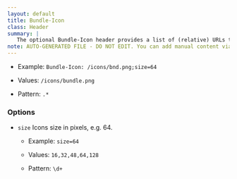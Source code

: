 ```yaml
---
layout: default
title: Bundle-Icon
class: Header
summary: |
   The optional Bundle-Icon header provides a list of (relative) URLs to icons representing this bundle in different sizes.
note: AUTO-GENERATED FILE - DO NOT EDIT. You can add manual content via same filename in ext folder. 
---
```


- Example: `Bundle-Icon: /icons/bnd.png;size=64`

- Values: `/icons/bundle.png`

- Pattern: `.*`

### Options 

- `size` Icons size in pixels, e.g. 64.
  - Example: `size=64`

  - Values: `16,32,48,64,128`

  - Pattern: `\d+`

